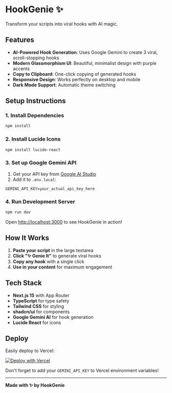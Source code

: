 # HookGenie ✨

Transform your scripts into viral hooks with AI magic.

## Features

- **AI-Powered Hook Generation**: Uses Google Gemini to create 3 viral, scroll-stopping hooks
- **Modern Glassmorphism UI**: Beautiful, minimalist design with purple accents
- **Copy to Clipboard**: One-click copying of generated hooks
- **Responsive Design**: Works perfectly on desktop and mobile
- **Dark Mode Support**: Automatic theme switching

## Setup Instructions

### 1. Install Dependencies
```bash
npm install
```

### 2. Install Lucide Icons
```bash
npm install lucide-react
```

### 3. Set up Google Gemini API
1. Get your API key from [Google AI Studio](https://makersuite.google.com/app/apikey)
2. Add it to `.env.local`:
```
GEMINI_API_KEY=your_actual_api_key_here
```

### 4. Run Development Server
```bash
npm run dev
```

Open [http://localhost:3000](http://localhost:3000) to see HookGenie in action!

## How It Works

1. **Paste your script** in the large textarea
2. **Click "✨ Genie It"** to generate viral hooks
3. **Copy any hook** with a single click
4. **Use in your content** for maximum engagement

## Tech Stack

- **Next.js 15** with App Router
- **TypeScript** for type safety
- **Tailwind CSS** for styling
- **shadcn/ui** for components
- **Google Gemini AI** for hook generation
- **Lucide React** for icons

## Deploy

Easily deploy to Vercel:

[![Deploy with Vercel](https://vercel.com/button)](https://vercel.com/new/clone?repository-url=https://github.com/yourusername/hookgenie)

Don't forget to add your `GEMINI_API_KEY` to Vercel environment variables!

---

**Made with ✨ by HookGenie**
